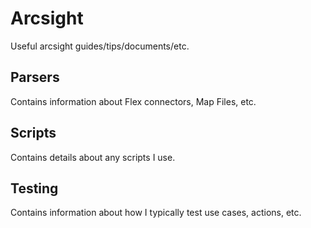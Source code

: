 # Arcsight
Useful arcsight guides/tips/documents/etc.

## Parsers
Contains information about Flex connectors, Map Files, etc.

## Scripts
Contains details about any scripts I use.

## Testing
Contains information about how I typically test use cases, actions, etc.

